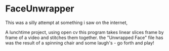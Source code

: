 # FaceUnwrapper

This was a silly attempt at something i saw on the internet,

A lunchtime project, using open cv this program takes linear slices frame by frame of a video and stitches them together. the "Unwrapped Face" file has was the result of a spinning chair and some laugh's - go forth and play! 
